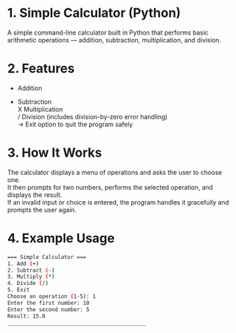 # 1. Simple Calculator (Python)

A simple command-line calculator built in Python that performs basic arithmetic operations — addition, subtraction, multiplication, and division.

# 2. Features

 + Addition  
 - Subtraction  
 X Multiplication  
 / Division (includes division-by-zero error handling)  
 -> Exit option to quit the program safely  

# 3. How It Works

The calculator displays a menu of operations and asks the user to choose one.  
It then prompts for two numbers, performs the selected operation, and displays the result.  
If an invalid input or choice is entered, the program handles it gracefully and prompts the user again.

# 4. Example Usage

```bash
=== Simple Calculator ===
1. Add (+)
2. Subtract (-)
3. Multiply (*)
4. Divide (/)
5. Exit
Choose an operation (1-5): 1
Enter the first number: 10
Enter the second number: 5
Result: 15.0
____________________________________________
